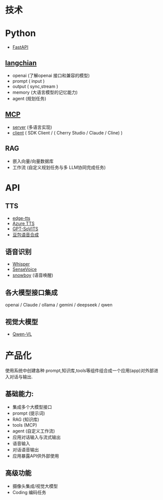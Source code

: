 # 技术

# Python
* [FastAPI](https://fastapi.tiangolo.com/)

## [langchian](https://python.langchain.com/docs)
 * openai (了解openai 接口和兼容的模型)
 * prompt ( input )
 * output ( sync,stream ) 
 * memory (大语言模型的记忆能力)
 * agent  (规划任务)

## [MCP](https://modelcontextprotocol.io/introduction)
* [server](https://github.com/punkpeye/awesome-mcp-servers) (多语言实现)
* [client](https://github.com/punkpeye/awesome-mcp-clients/) ( SDK Client / ( Cherry Studio /  Claude / Cline) )

## RAG
* 嵌入向量/向量数据库
* 工作流 (自定义规划任务与多 LLM协同完成任务)

# API
## TTS 
* [edge-tts](https://github.com/rany2/edge-tts)
* [Azure TTS](https://azure.microsoft.com/zh-cn/products/ai-services/text-to-speech)
* [GPT-SoVITS](https://github.com/RVC-Boss/GPT-SoVITS)
* [豆包语音合成](https://www.volcengine.com/docs/6561/1257543)

## 语音识别
* [Whisper](https://github.com/openai/whisper)
* [SenseVoice](https://github.com/FunAudioLLM/SenseVoice)
* [snowboy](https://github.com/Kitt-AI/snowboy) (语音唤醒)

## 各大模型接口集成
openai / Claude / ollama / gemini / deepseek / qwen

## 视觉大模型
* [Qwen-VL](https://github.com/QwenLM/Qwen2.5-VL)

# 产品化 
使用系统中创建各种 prompt,知识库,tools等组件组合成一个应用(app)对外部进入对话与输出.
## 基础能力:
* 集成多个大模型接口
* prompt (提示词)
* RAG (知识库)
* tools (MCP)
* agent (自定义工作流)
* 应用对话输入与流式输出
* 语音输入
* 对话语音输出
* 应用暴露API供外部使用
## 高级功能
* 摄像头集成/视觉大模型
* Coding 编码任务
  
